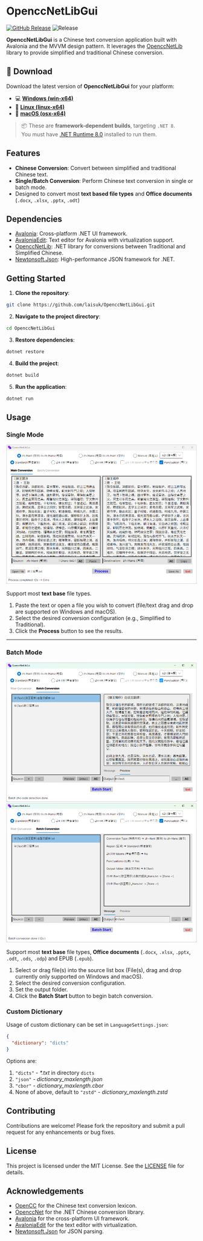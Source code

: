 # OpenccNetLibGui

[![GitHub Release](https://img.shields.io/github/v/release/laisuk/OpenccNetLibGui?display_name=tag&sort=semver)](https://github.com/laisuk/OpenccNetLibGui/releases/latest)
![Release](https://github.com/laisuk/OpenccNetLibGui/actions/workflows/release.yml/badge.svg)

**OpenccNetLibGui** is a Chinese text conversion application built with Avalonia and the MVVM design pattern. It leverages the [OpenccNetLib](https://www.nuget.org/packages/OpenccNetLib) library to provide simplified and traditional Chinese conversion.

## 🚀 Download

Download the latest version of **OpenccNetLibGui** for your platform:

- 💻 **[Windows (win-x64)](https://github.com/laisuk/OpenccNetLibGui/releases/latest/download/OpenccNetLibGui-v1.1.0-win-x64.zip)**
- 🐧 **[Linux (linux-x64)](https://github.com/laisuk/OpenccNetLibGui/releases/latest/download/OpenccNetLibGui-v1.1.0-linux-x64.tar.gz)**
- 🍎 **[macOS (osx-x64)](https://github.com/laisuk/OpenccNetLibGui/releases/latest/download/OpenccNetLibGui-v1.1.0-osx-x64.tar.gz)**

> 📦 These are **framework-dependent builds**, targeting `.NET 8`.  
> You must have [.NET Runtime 8.0](https://dotnet.microsoft.com/en-us/download/dotnet/8.0/runtime) installed to run them.

## Features

- **Chinese Conversion**: Convert between simplified and traditional Chinese text.
- **Single/Batch Conversion**: Perform Chinese text conversion in single or batch mode.
- Designed to convert most **text based file types** and **Office documents** (`.docx`, `.xlsx`, `.pptx`, `.odt`)

## Dependencies

- [Avalonia](https://avaloniaui.net/): Cross-platform .NET UI framework.
- [AvaloniaEdit](https://github.com/AvaloniaUI/AvaloniaEdit): Text editor for Avalonia with virtualization support.
- [OpenccNetLib](https://github.com/laisuk/OpenccNet): .NET library for conversions between Traditional and Simplified Chinese.
- [Newtonsoft.Json](https://www.newtonsoft.com/json): High-performance JSON framework for .NET.

## Getting Started

1. **Clone the repository**:
```bash
git clone https://github.com/laisuk/OpenccNetLibGui.git
```
2. **Navigate to the project directory**:
```bash
cd OpenccNetLibGui
```
3. **Restore dependencies**:
```bash
dotnet restore
```
4. **Build the project**:
```bash
dotnet build
```
5. **Run the application**:
```bash
dotnet run
```
## Usage

### Single Mode

![image01](./Assets/image01.png)  

Support most **text base** file types.
1. Paste the text or open a file you wish to convert (file/text drag and drop are supported on Windows and macOS).
2. Select the desired conversion configuration (e.g., Simplified to Traditional).
3. Click the **Process** button to see the results.

---

### Batch Mode

![image02](./Assets/image02.png)
![image03](./Assets/image03.png)  

Support most **text base** file types, **Office documents** (`.docx`, `.xlsx`, `.pptx`, `.odt`, `.ods`, `.odp`) and EPUB (`.epub`).

1. Select or drag file(s) into the source list box (File(s), drag and drop currently only supported on Windows and macOS).
2. Select the desired conversion configuration.
3. Set the output folder.
4. Click the **Batch Start** button to begin batch conversion.

### Custom Dictionary

Usage of custom dictionary can be set in `LanguageSettings.json`:

```json
{
  "dictionary": "dicts"
}
```

Options are:
1. `"dicts"` - _*.txt_ in directory `dicts`
2. `"json"` - _dictionary_maxlength.json_ 
3. `"cbor"` - _dictionary_maxlength.cbor_
4. None of above, default to `"zstd"` - _dictionary_maxlength.zstd_

## Contributing

Contributions are welcome! Please fork the repository and submit a pull request for any enhancements or bug fixes.

## License

This project is licensed under the MIT License. See the [LICENSE](./LICENSE) file for details.

## Acknowledgements

- [OpenCC](https://github.com/BYVoid/OpenCC) for the Chinese text conversion lexicon.
- [OpenccNet](https://github.com/laisuk/OpenccNet) for the .NET Chinese conversion library.
- [Avalonia](https://avaloniaui.net/) for the cross-platform UI framework.
- [AvaloniaEdit](https://github.com/AvaloniaUI/AvaloniaEdit) for the text editor with virtualization.
- [Newtonsoft.Json](https://www.newtonsoft.com/json) for JSON parsing.
